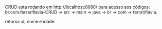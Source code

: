 CRUD esta rodando em http://localhost:8080/
para acesso aos códigos: br.com.ferrariflavia-CRUD -> src -> main -> java -> br -> com -> ferrariflavia.

retorna id, nome e idade.
 
